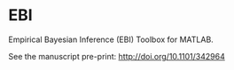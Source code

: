 # EBI
Empirical Bayesian Inference (EBI) Toolbox for MATLAB.

See the manuscript pre-print: http://doi.org/10.1101/342964
